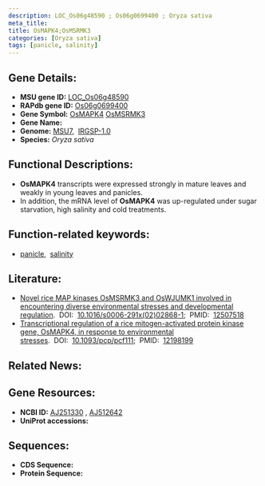 ```yaml
---
description: LOC_Os06g48590 ; Os06g0699400 ; Oryza sativa
meta_title:
title: OsMAPK4;OsMSRMK3
categories: [Oryza sativa]
tags: [panicle, salinity]
---
```


## Gene Details:
- **MSU gene ID:** [LOC_Os06g48590](http://rice.uga.edu/cgi-bin/ORF_infopage.cgi?orf=LOC_Os06g48590)  
- **RAPdb gene ID:** [Os06g0699400](https://rapdb.dna.affrc.go.jp/locus/?name=Os06g0699400)  
- **Gene Symbol:** <u>OsMAPK4</u>&nbsp;<u>OsMSRMK3</u>
- **Gene Name:**
- **Genome:**  [MSU7](http://rice.uga.edu/),&nbsp;&nbsp;[IRGSP-1.0](https://rapdb.dna.affrc.go.jp/download/irgsp1.html)
- **Species:** *Oryza sativa*

## Functional Descriptions:
   - **OsMAPK4** transcripts were expressed strongly in mature leaves and weakly in young leaves and panicles.
   - In addition, the mRNA level of **OsMAPK4** was up-regulated under sugar starvation, high salinity and cold treatments.

## Function-related keywords:
   - [panicle](/tags/panicle/),&nbsp;&nbsp;[salinity](/tags/salinity/)

## Literature:
   - [Novel rice MAP kinases OsMSRMK3 and OsWJUMK1 involved in encountering diverse environmental stresses and developmental regulation](https://www.doi.org/10.1016/s0006-291x(02)02868-1).&nbsp;&nbsp;DOI:&nbsp;&nbsp;[10.1016/s0006-291x(02)02868-1](https://www.doi.org/10.1016/s0006-291x(02)02868-1);&nbsp;&nbsp;PMID:&nbsp;&nbsp;[12507518](https://pubmed.ncbi.nlm.nih.gov/12507518/)
   - [Transcriptional regulation of a rice mitogen-activated protein kinase gene, OsMAPK4, in response to environmental stresses](https://www.doi.org/10.1093/pcp/pcf111).&nbsp;&nbsp;DOI:&nbsp;&nbsp;[10.1093/pcp/pcf111](https://www.doi.org/10.1093/pcp/pcf111);&nbsp;&nbsp;PMID:&nbsp;&nbsp;[12198199](https://pubmed.ncbi.nlm.nih.gov/12198199/)

## Related News:

## Gene Resources:
- **NCBI ID:**  [AJ251330](http://www.ncbi.nlm.nih.gov/nuccore/AJ251330)&nbsp;,&nbsp;[AJ512642](http://www.ncbi.nlm.nih.gov/nuccore/AJ512642)
- **UniProt accessions:** [](https://www.uniprot.org/uniprotkb//entry)

## Sequences:
- **CDS Sequence:**
- **Protein Sequence:**
